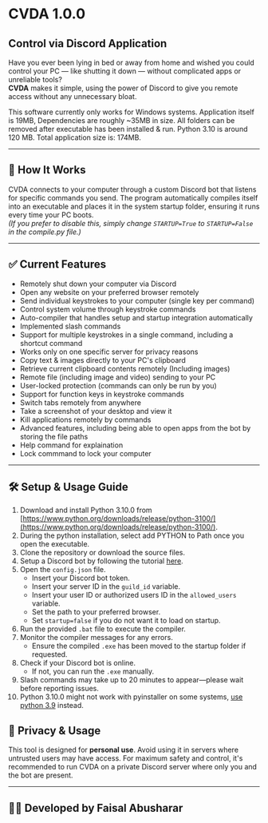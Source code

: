 # CVDA 1.0.0

## Control via Discord Application

Have you ever been lying in bed or away from home and wished you could control your PC — like shutting it down — without complicated apps or unreliable tools?  
**CVDA** makes it simple, using the power of Discord to give you remote access without any unnecessary bloat.

This software currently only works for Windows systems.
Application itself is 19MB, Dependencies are roughly ~35MB in size. All folders can be removed after executable has been installed & run.
Python 3.10 is around 120 MB. Total application size is: 174MB. 

---

## 🚀 How It Works

CVDA connects to your computer through a custom Discord bot that listens for specific commands you send. The program automatically compiles itself into an executable and places it in the system startup folder, ensuring it runs every time your PC boots.  
*(If you prefer to disable this, simply change `STARTUP=True` to `STARTUP=False` in the compile.py file.)*

---

## ✅ Current Features

- Remotely shut down your computer via Discord
- Open any website on your preferred browser remotely
- Send individual keystrokes to your computer (single key per command)
- Control system volume through keystroke commands
- Auto-compiler that handles setup and startup integration automatically
- Implemented slash commands
- Support for multiple keystrokes in a single command, including a shortcut command
- Works only on one specific server for privacy reasons
- Copy text & images directly to your PC's clipboard
- Retrieve current clipboard contents remotely (Including images)
- Remote file (including image and video) sending to your PC
- User-locked protection (commands can only be run by you)
- Support for function keys in keystroke commands
- Switch tabs remotely from anywhere
- Take a screenshot of your desktop and view it
- Kill applications remotely by commands
- Advanced features, including being able to open apps from the bot by storing the file paths
- Help command for explaination
- Lock commmand to lock your computer


---

## 🛠️ Setup & Usage Guide

1. Download and install Python 3.10.0 from [https://www.python.org/downloads/release/python-3100/](https://www.python.org/downloads/release/python-3100/).  
2. During the python installation, select add PYTHON to Path once you open the executable.
3. Clone the repository or download the source files.  
4. Setup a Discord bot by following the tutorial [here](https://discordpy.readthedocs.io/en/stable/discord.html).  
5. Open the `config.json` file.  
    - Insert your Discord bot token.  
    - Insert your server ID in the `guild_id` variable.  
    - Insert your user ID or authorized users ID in the `allowed_users` variable.
    - Set the path to your preferred browser.  
    - Set `startup=false` if you do not want it to load on startup.
6. Run the provided `.bat` file to execute the compiler.  
7. Monitor the compiler messages for any errors.  
    - Ensure the compiled `.exe` has been moved to the startup folder if requested.  
8. Check if your Discord bot is online.  
    - If not, you can run the `.exe` manually.  
9. Slash commands may take up to 20 minutes to appear—please wait before reporting issues. 
10. Python 3.10.0 might not work with pyinstaller on some systems, [use python 3.9](https://www.python.org/downloads/release/python-390/) instead. 


## 🔐 Privacy & Usage

This tool is designed for **personal use**. Avoid using it in servers where untrusted users may have access. For maximum safety and control, it's recommended to run CVDA on a private Discord server where only you and the bot are present.

---

## 👨‍💻 Developed by Faisal Abusharar


